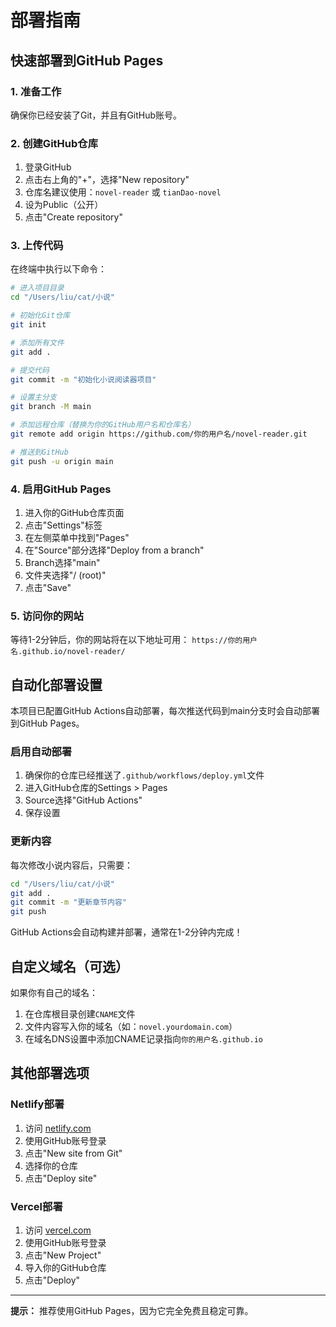 # 部署指南

## 快速部署到GitHub Pages

### 1. 准备工作
确保你已经安装了Git，并且有GitHub账号。

### 2. 创建GitHub仓库
1. 登录GitHub
2. 点击右上角的"+"，选择"New repository"
3. 仓库名建议使用：`novel-reader` 或 `tianDao-novel`
4. 设为Public（公开）
5. 点击"Create repository"

### 3. 上传代码
在终端中执行以下命令：

```bash
# 进入项目目录
cd "/Users/liu/cat/小说"

# 初始化Git仓库
git init

# 添加所有文件
git add .

# 提交代码
git commit -m "初始化小说阅读器项目"

# 设置主分支
git branch -M main

# 添加远程仓库（替换为你的GitHub用户名和仓库名）
git remote add origin https://github.com/你的用户名/novel-reader.git

# 推送到GitHub
git push -u origin main
```

### 4. 启用GitHub Pages
1. 进入你的GitHub仓库页面
2. 点击"Settings"标签
3. 在左侧菜单中找到"Pages"
4. 在"Source"部分选择"Deploy from a branch"
5. Branch选择"main"
6. 文件夹选择"/ (root)"
7. 点击"Save"

### 5. 访问你的网站
等待1-2分钟后，你的网站将在以下地址可用：
`https://你的用户名.github.io/novel-reader/`

## 自动化部署设置

本项目已配置GitHub Actions自动部署，每次推送代码到main分支时会自动部署到GitHub Pages。

### 启用自动部署
1. 确保你的仓库已经推送了`.github/workflows/deploy.yml`文件
2. 进入GitHub仓库的Settings > Pages
3. Source选择"GitHub Actions"
4. 保存设置

### 更新内容

每次修改小说内容后，只需要：

```bash
cd "/Users/liu/cat/小说"
git add .
git commit -m "更新章节内容"
git push
```

GitHub Actions会自动构建并部署，通常在1-2分钟内完成！

## 自定义域名（可选）

如果你有自己的域名：

1. 在仓库根目录创建`CNAME`文件
2. 文件内容写入你的域名（如：`novel.yourdomain.com`）
3. 在域名DNS设置中添加CNAME记录指向`你的用户名.github.io`

## 其他部署选项

### Netlify部署
1. 访问 [netlify.com](https://netlify.com)
2. 使用GitHub账号登录
3. 点击"New site from Git"
4. 选择你的仓库
5. 点击"Deploy site"

### Vercel部署
1. 访问 [vercel.com](https://vercel.com)
2. 使用GitHub账号登录
3. 点击"New Project"
4. 导入你的GitHub仓库
5. 点击"Deploy"

---

**提示：** 推荐使用GitHub Pages，因为它完全免费且稳定可靠。